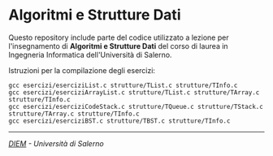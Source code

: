 # Algoritmi e Strutture Dati

Questo repository include parte del codice utilizzato a lezione per l'insegnamento di  __Algoritmi e Strutture Dati__ del corso di laurea in Ingegneria Informatica dell'Università di Salerno.

Istruzioni per la compilazione degli esercizi: 
```
gcc esercizi/eserciziList.c strutture/TList.c strutture/TInfo.c
gcc esercizi/eserciziArrayList.c strutture/TList.c strutture/TArray.c strutture/TInfo.c
gcc esercizi/eserciziCodeStack.c strutture/TQueue.c strutture/TStack.c strutture/TArray.c strutture/TInfo.c
gcc esercizi/eserciziBST.c strutture/TBST.c strutture/TInfo.c
```

---
_[DIEM](https://www.diem.unisa.it/) - Università di Salerno_